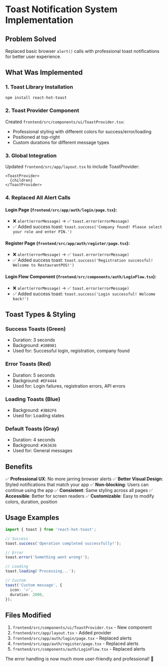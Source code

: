 # Toast Notification System Implementation

## Problem Solved
Replaced basic browser `alert()` calls with professional toast notifications for better user experience.

## What Was Implemented

### 1. **Toast Library Installation**
```bash
npm install react-hot-toast
```

### 2. **Toast Provider Component**
Created `frontend/src/components/ui/ToastProvider.tsx`:
- Professional styling with different colors for success/error/loading
- Positioned at top-right
- Custom durations for different message types

### 3. **Global Integration**
Updated `frontend/src/app/layout.tsx` to include ToastProvider:
```tsx
<ToastProvider>
  {children}
</ToastProvider>
```

### 4. **Replaced All Alert Calls**

#### **Login Page** (`frontend/src/app/auth/login/page.tsx`):
- ❌ `alert(errorMessage)` → ✅ `toast.error(errorMessage)`
- ✅ Added success toast: `toast.success('Company found! Please select your role and enter PIN.')`

#### **Register Page** (`frontend/src/app/auth/register/page.tsx`):
- ❌ `alert(errorMessage)` → ✅ `toast.error(errorMessage)`
- ✅ Added success toast: `toast.success('Registration successful! Welcome to RestaurantPOS!')`

#### **Login Flow Component** (`frontend/src/components/auth/LoginFlow.tsx`):
- ❌ `alert(errorMessage)` → ✅ `toast.error(errorMessage)`
- ✅ Added success toast: `toast.success('Login successful! Welcome back!')`

## Toast Types & Styling

### **Success Toasts** (Green)
- Duration: 3 seconds
- Background: `#10B981`
- Used for: Successful login, registration, company found

### **Error Toasts** (Red)
- Duration: 5 seconds
- Background: `#EF4444`
- Used for: Login failures, registration errors, API errors

### **Loading Toasts** (Blue)
- Background: `#3B82F6`
- Used for: Loading states

### **Default Toasts** (Gray)
- Duration: 4 seconds
- Background: `#363636`
- Used for: General messages

## Benefits

✅ **Professional UX**: No more jarring browser alerts
✅ **Better Visual Design**: Styled notifications that match your app
✅ **Non-blocking**: Users can continue using the app
✅ **Consistent**: Same styling across all pages
✅ **Accessible**: Better for screen readers
✅ **Customizable**: Easy to modify colors, duration, position

## Usage Examples

```typescript
import { toast } from 'react-hot-toast';

// Success
toast.success('Operation completed successfully!');

// Error
toast.error('Something went wrong!');

// Loading
toast.loading('Processing...');

// Custom
toast('Custom message', {
  icon: '🔥',
  duration: 2000,
});
```

## Files Modified

1. `frontend/src/components/ui/ToastProvider.tsx` - New component
2. `frontend/src/app/layout.tsx` - Added provider
3. `frontend/src/app/auth/login/page.tsx` - Replaced alerts
4. `frontend/src/app/auth/register/page.tsx` - Replaced alerts
5. `frontend/src/components/auth/LoginFlow.tsx` - Replaced alerts

The error handling is now much more user-friendly and professional! 🎉
